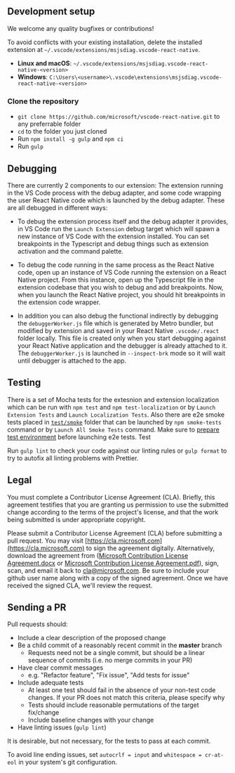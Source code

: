 ## Development setup

We welcome any quality bugfixes or contributions!

To avoid conflicts with your existing installation, delete the installed extension at `~/.vscode/extensions/msjsdiag.vscode-react-native`.

- **Linux and macOS**: `~/.vscode/extensions/msjsdiag.vscode-react-native-<version>`
- **Windows**: `C:\Users\<username>\.vscode\extensions\msjsdiag.vscode-react-native-<version>`

### Clone the repository

- `git clone https://github.com/microsoft/vscode-react-native.git` to any preferrable folder
- `cd` to the folder you just cloned
- Run `npm install -g gulp` and `npm ci`
- Run `gulp`

## Debugging

There are currently 2 components to our extension: The extension running in the VS Code process with the debug adapter, and some code wrapping the user React Native code which is launched by the debug adapter. These are all debugged in different ways:

- To debug the extension process itself and the debug adapter it provides, in VS Code run the `Launch Extension` debug target which will spawn a new instance of VS Code with the extension installed. You can set breakpoints in the Typescript and debug things such as extension activation and the command palette.

- To debug the code running in the same process as the React Native code, open up an instance of VS Code running the extension on a React Native project. From this instance, open up the Typescript file in the extension codebase that you wish to debug and add breakpoints. Now, when you launch the React Native project, you should hit breakpoints in the extension code wrapper.

- In addition you can also debug the functional indirectly by debugging the `debuggerWorker.js` file which is generated by Metro bundler, but modified by extension and saved in your React Native `.vscode/.react` folder locally. This file is created only when you start debugging against your React Native application and the debugger is already attached to it. The `debuggerWorker.js` is launched in `--inspect-brk` mode so it will wait until debugger is attached to the app.

## Testing

There is a set of Mocha tests for the extesnion and extension localization which can be run with `npm test` and `npm test-localization` or by `Launch Extension Tests` and `Launch Localization Tests`. Also there are e2e smoke tests placed in [`test/smoke`](https://github.com/microsoft/vscode-react-native/tree/master/test/smoke) folder that can be launched by `npm smoke-tests` command or by `Launch All Smoke Tests` command. Make sure to [prepare test environment](https://github.com/microsoft/vscode-react-native/blob/master/test/smoke/docs/run-locally.md) before launching e2e tests. Test

Run `gulp lint` to check your code against our linting rules or `gulp format` to try to autofix all linting problems with Prettier.

## Legal

You must complete a Contributor License Agreement (CLA). Briefly, this agreement testifies that you are granting us permission to use the submitted change according to the terms of the project's license, and that the work being submitted is under appropriate copyright.

Please submit a Contributor License Agreement (CLA) before submitting a pull request. You may visit [https://cla.microsoft.com](https://cla.microsoft.com) to sign the agreement digitally. Alternatively, download the agreement from ([Microsoft Contribution License Agreement.docx](https://www.codeplex.com/Download?ProjectName=typescript&DownloadId=822190) or [Microsoft Contribution License Agreement.pdf](https://www.codeplex.com/Download?ProjectName=typescript&DownloadId=921298)), sign, scan, and email it back to <cla@microsoft.com>. Be sure to include your github user name along with a copy of the signed agreement. Once we have received the signed CLA, we'll review the request.

## Sending a PR

Pull requests should:

- Include a clear description of the proposed change
- Be a child commit of a reasonably recent commit in the **master** branch
  - Requests need not be a single commit, but should be a linear sequence of commits (i.e. no merge commits in your PR)
- Have clear commit messages
  - e.g. "Refactor feature", "Fix issue", "Add tests for issue"
- Include adequate tests
  - At least one test should fail in the absence of your non-test code changes. If your PR does not match this criteria, please specify why
  - Tests should include reasonable permutations of the target fix/change
  - Include baseline changes with your change
- Have linting issues (`gulp lint`)

It is desirable, but not necessary, for the tests to pass at each commit.

To avoid line ending issues, set `autocrlf = input` and `whitespace = cr-at-eol` in your system's git configuration.
